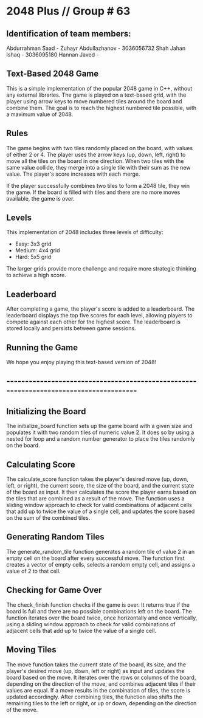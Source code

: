 # 2048 Plus // Group # 63

## Identification of team members:
Abdurrahman Saad - 
Zuhayr Abdullazhanov - 3036056732
Shah Jahan Ishaq - 3036095180
Hannan Javed -

## Text-Based 2048 Game
This is a simple implementation of the popular 2048 game in C++, without any external libraries. The game is played on a text-based grid, with the player using arrow keys to move numbered tiles around the board and combine them. The goal is to reach the highest numbered tile possible, with a maximum value of 2048.

## Rules
The game begins with two tiles randomly placed on the board, with values of either 2 or 4. The player uses the arrow keys (up, down, left, right) to move all the tiles on the board in one direction. When two tiles with the same value collide, they merge into a single tile with their sum as the new value. The player's score increases with each merge.

If the player successfully combines two tiles to form a 2048 tile, they win the game. If the board is filled with tiles and there are no more moves available, the game is over.

## Levels
This implementation of 2048 includes three levels of difficulty:

- Easy: 3x3 grid
- Medium: 4x4 grid
- Hard: 5x5 grid

The larger grids provide more challenge and require more strategic thinking to achieve a high score.

## Leaderboard
After completing a game, the player's score is added to a leaderboard. The leaderboard displays the top five scores for each level, allowing players to compete against each other for the highest score. The leaderboard is stored locally and persists between game sessions.

## Running the Game
We hope you enjoy playing this text-based version of 2048!
## --------------------------------------------------------------------------------------

## Initializing the Board
The initialize_board function sets up the game board with a given size and populates it with two random tiles of numeric value 2. It does so by using a nested for loop and a random number generator to place the tiles randomly on the board.
## Calculating Score
The calculate_score function takes the player's desired move (up, down, left, or right), the current score, the size of the board, and the current state of the board as input. It then calculates the score the player earns based on the tiles that are combined as a result of the move. The function uses a sliding window approach to check for valid combinations of adjacent cells that add up to twice the value of a single cell, and updates the score based on the sum of the combined tiles.
## Generating Random Tiles
The generate_random_tile function generates a random tile of value 2 in an empty cell on the board after every successful move. The function first creates a vector of empty cells, selects a random empty cell, and assigns a value of 2 to that cell.
## Checking for Game Over
The check_finish function checks if the game is over. It returns true if the board is full and there are no possible combinations left on the board. The function iterates over the board twice, once horizontally and once vertically, using a sliding window approach to check for valid combinations of adjacent cells that add up to twice the value of a single cell.
## Moving Tiles
The move function takes the current state of the board, its size, and the player's desired move (up, down, left or right) as input and updates the board based on the move. It iterates over the rows or columns of the board, depending on the direction of the move, and combines adjacent tiles if their values are equal. If a move results in the combination of tiles, the score is updated accordingly. After combining tiles, the function also shifts the remaining tiles to the left or right, or up or down, depending on the direction of the move.
